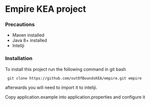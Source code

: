 # Empire KEA project

### Precautions

* Maven installed
* Java 8+ installed
* Inteliji

### Installation

To install this project run the following command in git bash

``` git clone https://github.com/outOfBoundsKEA/empire.git empire```


afterwards you will need to import it to inteliji.


Copy application.example into application.properties and configure it